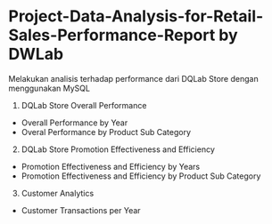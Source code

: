 # Project-Data-Analysis-for-Retail-Sales-Performance-Report by DWLab

Melakukan analisis terhadap performance dari DQLab Store dengan menggunakan MySQL

1. DQLab Store Overall Performance
- Overall Performance by Year
- Overal Performance by Product Sub Category

2. DQLab Store Promotion Effectiveness and Efficiency
- Promotion Effectiveness and Efficiency by Years
- Promotion Effectiveness and Efficiency by Product Sub Category

3. Customer Analytics
- Customer Transactions per Year
